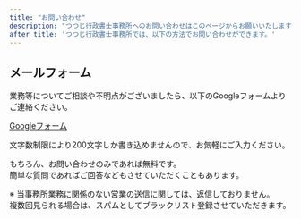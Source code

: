 ```yaml
---
title: "お問い合わせ"
description: "つつじ行政書士事務所へのお問い合わせはこのページからお願いいたします"
after_title: 'つつじ行政書士事務所では、以下の方法でお問い合わせができます。'
---
```


## メールフォーム

業務等についてご相談や不明点がございましたら、以下のGoogleフォームよりご連絡ください。

<a href="https://forms.gle/3bkSzxcdrXpeBBP7A" class="button">Googleフォーム</a>

文字数制限により200文字しか書き込めませんので、お気軽にご入力ください。

もちろん、お問い合わせのみであれば無料です。  
簡単な質問であればご回答などもさせていただくこともあります。

※ 当事務所業務に関係のない営業の送信に関しては、返信しておりません。  
複数回見られる場合は、スパムとしてブラックリスト登録させていただきます。
